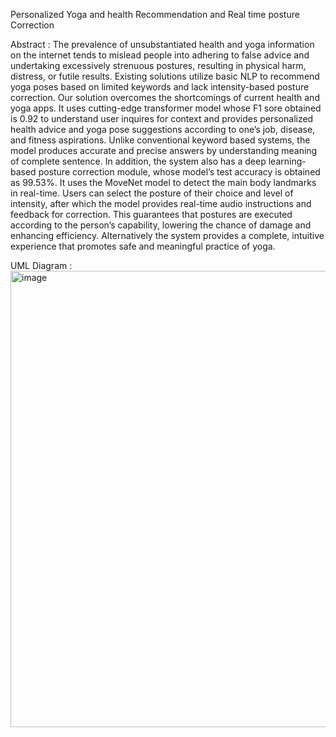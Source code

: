 Personalized Yoga and health Recommendation and 
Real time posture Correction

Abstract : 
The prevalence of unsubstantiated health and yoga information on the internet tends 
to mislead people into adhering to false advice and undertaking excessively strenuous 
postures, resulting in physical harm, distress, or futile results. Existing solutions 
utilize basic NLP to recommend yoga poses based on limited keywords and lack 
intensity-based posture correction. 
Our solution overcomes the shortcomings of current health and yoga apps. It uses 
cutting-edge transformer model whose F1 sore obtained is 0.92 to understand user 
inquires for context and provides personalized health advice and yoga pose 
suggestions according to one’s job, disease, and fitness aspirations. Unlike 
conventional keyword based systems, the model produces accurate and precise 
answers by understanding meaning of complete sentence. 
In addition, the system also has a deep learning-based posture correction module, 
whose model’s test accuracy is obtained as 99.53%. It uses the MoveNet model to 
detect the main body landmarks in real-time. Users can select the posture of their 
choice and level of intensity, after which the model provides real-time audio 
instructions and feedback for correction. This guarantees that postures are executed 
according to the person’s capability, lowering the chance of damage and enhancing 
efficiency. Alternatively the system provides a complete, intuitive experience that 
promotes safe and meaningful practice of yoga.

UML Diagram :
<img width="883" height="730" alt="image" src="https://github.com/user-attachments/assets/f6b4f275-7ecf-4139-941e-2966266d9761" />
